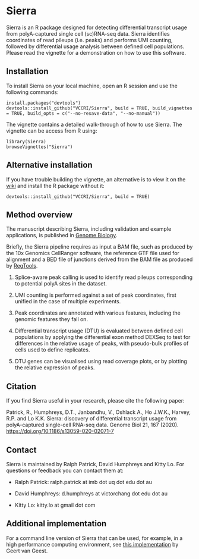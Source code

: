 
# Sierra

Sierra is an R package designed for detecting differential transcript usage from polyA-captured single cell (sc)RNA-seq data. Sierra identifies coordinates of read pileups (i.e. peaks) and performs UMI counting, followed by differential usage analysis between defined cell populations. Please read the vignette for a demonstration on how to use this software.

## Installation

To install Sierra on your local machine, open an R session and use the following commands:

```
install.packages("devtools")
devtools::install_github("VCCRI/Sierra", build = TRUE, build_vignettes = TRUE, build_opts = c("--no-resave-data", "--no-manual"))
```
The vignette contains a detailed walk-through of how to use Sierra. The vignette can be access from R using:

```
library(Sierra)
browseVignettes("Sierra")
```

## Alternative installation

If you have trouble building the vignette, an alternative is to view it on the [wiki](https://github.com/VCCRI/Sierra/wiki/Sierra-Vignette) and install the R package without it:

```
devtools::install_github("VCCRI/Sierra", build = TRUE)
```

## Method overview

The manuscript describing Sierra, including validation and example applications, is published in [Genome Biology](https://genomebiology.biomedcentral.com/articles/10.1186/s13059-020-02071-7).

Briefly, the Sierra pipeline requires as input a BAM file, such as produced by the 10x Genomics CellRanger software, the reference GTF file used for alignment and a BED file of junctions derived from the BAM file as produced by [RegTools](https://regtools.readthedocs.io/en/latest/).

1. Splice-aware peak calling is used to identify read pileups corresponding to potential polyA sites in the dataset.

2. UMI counting is performed against a set of peak coordinates, first unified in the case of multiple experiments. 

3. Peak coordinates are annotated with various features, including the genomic features they fall on.

4. Differential transcript usage (DTU) is evaluated between defined cell populations by applying the differential exon method DEXSeq to test for differences in the relative usage of peaks, with pseudo-bulk profiles of cells used to define replicates.

5. DTU genes can be visualised using read coverage plots, or by plotting the relative expression of peaks. 

## Citation

If you find Sierra useful in your research, please cite the following paper:

Patrick, R., Humphreys, D.T., Janbandhu, V., Oshlack A., Ho J.W.K., Harvey, R.P. and Lo K.K. Sierra: discovery of differential transcript usage from polyA-captured single-cell RNA-seq data. Genome Biol 21, 167 (2020). https://doi.org/10.1186/s13059-020-02071-7

## Contact

Sierra is maintained by Ralph Patrick, David Humphreys and Kitty Lo. For questions or feedback you can contact them at:

* Ralph Patrick: ralph.patrick at imb dot uq dot edu dot au

* David Humphreys: d.humphreys at victorchang dot edu dot au

* Kitty Lo: kitty.lo at gmail dot com

## Additional implementation

For a command line version of Sierra that can be used, for example, in a high performance computing environment, see [this implementation](https://github.com/GeertvanGeest/Sierra-commands) by Geert van Geest. 



